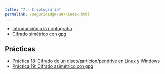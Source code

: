 ```yaml
---
title: "7.- Criptografía"
permalink: /seguridadgm/u07/index.html
---
```


* [Introducción a la criptografía](https://docs.google.com/presentation/d/e/2PACX-1vRe8G_Vy5Y1Ap4pnSzTi-O4ZsLTiH3OXdr7l9qQ14xc8ql8zZ2xx6R3r9lR_ehfT30tQid-4J7WiwOy/pub?start=false&loop=false&delayms=3000)
* [Cifrado simétrico con gpg](gpg.html)

## Prácticas

* [Práctica 18: Cifrado de un disco/particion/pendrive en Linux y Windows](cifrado_usb.html)
* [Práctica 19: Cifrado asimétrico con gpg](gpg2.html)